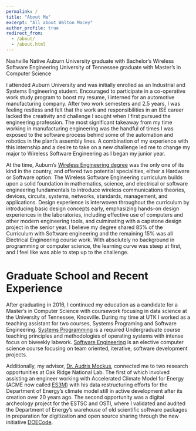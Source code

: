 ```yaml
---
permalink: /
title: "About Me"
excerpt: "All about Walton Macey"
author_profile: true
redirect_from: 
  - /about/
  - /about.html
---
```


Nashville Native
Auburn University graduate with Bachelor’s Wireless Software Engineering
University of Tennessee graduate with Master’s in Computer Science

I attended Auburn University and was initially enrolled as an Industrial and Systems Engineering student. Encouraged to participate in a co-operative work study program to boost my resume, I interned for an automotive manufacturing company. After two work semesters and 2.5 years, I was feeling restless and felt that the work and responsibilities in an ISE career lacked the creativity and challenge I sought when I first pursued the engineering profession. The most significant takeaway from my time working in manufacturing engineering was the handful of times I was exposed to the software process behind some of the automation and robotics in the plant’s assembly lines. A combination of my experience with this internship and a desire to take on a new challenge led me to change my major to Wireless Software Engineering as I began my junior year.

At the time, Auburn’s [Wireless Engineering degree](http://bulletin.auburn.edu/undergraduate/samuelginncollegeofengineering/wirelessengineering//) was the only one of its kind in the country, and offered two potential specialities, either a Hardware or Software option. The Wireless Software Engineering curriculum builds upon a solid foundation in mathematics, science, and electrical or software engineering fundamentals to introduce wireless communications theories, devices, circuits, systems, networks, standards, management, and applications. Design experience is interwoven throughout the curriculum by introducing basic design concepts early, emphasizing hands-on design experiences in the laboratories, including effective use of computers and other modern engineering tools, and culminating with a capstone design project in the senior year. I believe my degree shared 85% of the Curriculum with Software engineering and the remaining 15% was all Electrical Engineering course work. With absolutely no background in programming or computer science, the learning curve was steep at first, and I feel like was able to step up to the challenge. 


Graduate School and Recent Experience
======

After graduating in 2016, I continued my education as a candidate for a Master’s in Computer Science with coursework focusing in data science at the University of Tennessee, Knoxville. During my time at UTK I worked as a teaching assistant for two courses, Systems Programing and Software Engineering. [Systems Programming](http://web.eecs.utk.edu/~huangj/cs360/) is a required Undergraduate course teaching principles and methodologies of operating systems with intense focus on biweekly labwork. [Software Engineering](https://github.com/COSCS340/news) is an elective computer science course focusing on team oriented, iterative, software development projects. 

Additionally, my advisor, [Dr. Audris Mockus](https://http://mockus.org//), connected me to two research opportunities at Oak Ridge National Lab. The first of which involved assisting an engineer working with Accelerated Climate Model for Energy (ACME now called [ES3M](https://github.com/E3SM-Project)) with his data restructuring efforts for the Department of Energy’s climate model still in active development after its creation over 20 years ago. The second opportunity was a digital archeology project for the ESTSC and OSTI, where I validated and audited the Department of Energy’s warehouse of old scientific software packages in preparation for digitization and open source sharing through the new initiative [DOECode](https://www.osti.gov/doecode/).


